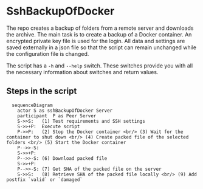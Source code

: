 # SshBackupOfDocker

The repo creates a backup of folders from a remote server and downloads the archive. The main task is to create a backup of a Docker container. An encrypted private key file is used for the login. All data and settings are saved externally in a json file so that the script can remain unchanged while the configuration file is changed.

The script has a `-h` and `--help` switch. These switches provide you with all the necessary information about switches and return values.

## Steps in the script

```mermaid
  sequenceDiagram
    actor S as sshBackupOfDocker Server
    participant  P as Peer Server
    S->>S:   (1) Test requirements and SSH settings
    S->>+P:  Execute script
    P->>P:   (2) Stop the Docker container <br/> (3) Wait for the container to shut down <br/> (4) Create packed file of the selected folders <br/> (5) Start the Docker container
    P-->>-S: 
    S->>+P: 
    P-->>-S: (6) Download packed file
    S->>+P: 
    P-->>-S: (7) Get SHA of the packed file on the server
    S->>S:   (8) Retrieve SHA of the packed file locally <br/> (9) Add postfix `valid` or `damaged`

```
